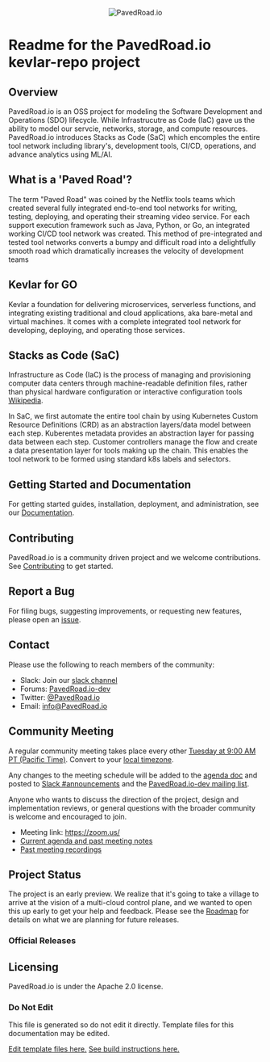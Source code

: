 
<p align="center"><img src="https://github.com/pavedroad-io/kevlar-repo/assets/images/banner.png" alt="PavedRoad.io"></p>

# Readme for the PavedRoad.io kevlar-repo project
## Overview
PavedRoad.io is an OSS project for modeling the Software Development and Operations (SDO) lifecycle.  While Infrastrucutre as Code (IaC) gave us the ability to model our servcie, networks, storage, and compute resources.  PavedRoad.io introduces Stacks as Code (SaC) which encomples the entire tool network including library's, development tools, CI/CD, operations, and advance analytics using ML/AI. 

## What is a 'Paved Road'?
The term "Paved Road" was coined by the Netflix tools teams which created several fully integrated end-to-end tool networks for writing, testing, deploying, and operating their streaming video service. For each support execution framework such as Java, Python, or Go, an integrated working CI/CD tool network was created.  This method of pre-integrated and tested tool networks converts a bumpy and difficult road into a delightfully smooth road which dramatically increases the velocity of development teams

## Kevlar for GO
Kevlar a foundation for delivering microservices, serverless functions, and integrating existing traditional and cloud applications, aka bare-metal and virtual machines.  It comes with a complete integrated tool network for developing, deploying, and operating those services. 

## Stacks as Code (SaC)
Infrastructure as Code (IaC) is the process of managing and provisioning computer data centers through machine-readable definition files, rather than physical hardware configuration or interactive configuration tools [Wikipedia](https://en.wikipedia.org/wiki/Infrastructure_as_code).

In SaC, we first automate the entire tool chain by using Kubernetes Custom Resource Definitions (CRD) as an abstraction layers/data model between each step.  Kuberentes metadata provides an abstraction layer for passing data between each step.  Customer controllers manage the flow and create a data presentation layer for tools making up the chain.  This enables the tool network to be formed using standard k8s labels and selectors.

## Getting Started and Documentation

For getting started guides, installation, deployment, and administration, see our [Documentation](https://kevlar-repo/docs/latest).

## Contributing

PavedRoad.io is a community driven project and we welcome contributions. See [Contributing](CONTRIBUTING.md) to get started.

## Report a Bug

For filing bugs, suggesting improvements, or requesting new features, please open an [issue](https://github.com/PavedRoad.io/kevlar-repo/issues).

## Contact

Please use the following to reach members of the community:

- Slack: Join our [slack channel](https://slack.PavedRoad.io)
- Forums: [PavedRoad.io-dev](https://groups.google.com/forum/#!forum/PavedRoad.io-dev)
- Twitter: [@PavedRoad.io](https://twitter.com/PavedRoad.io)
- Email: [info@PavedRoad.io](mailto:info@PavedRoad.io)

## Community Meeting

A regular community meeting takes place every other [Tuesday at 9:00 AM PT (Pacific Time)](https://zoom.us/).
Convert to your [local timezone](http://www.thetimezoneconverter.com/?t=9:00&tz=PT%20%28Pacific%20Time%29).

Any changes to the meeting schedule will be added to the [agenda doc](https://agenda.com) and posted to [Slack #announcements](https://PavedRoad.io.slack.com/messages/CEFQCGW1H/) and the [PavedRoad.io-dev mailing list](https://groups.google.com/forum/#!forum/PavedRoad.io-dev).

Anyone who wants to discuss the direction of the project, design and implementation reviews, or general questions with the broader community is welcome and encouraged to join.

* Meeting link: https://zoom.us/
* [Current agenda and past meeting notes](https://agenda.com)
* [Past meeting recordings]()

## Project Status

The project is an early preview. We realize that it's going to take a village to arrive at the vision of a multi-cloud control plane, and we wanted to open this up early to get your help and feedback. Please see the [Roadmap](ROADMAP.md) for details on what we are planning for future releases. 

### Official Releases


## Licensing

PavedRoad.io is under the Apache 2.0 license.

### Do Not Edit
This file is generated so do not edit it directly.
Template files for this documentation may be edited.

[Edit template files here.](https://github.com/pavedroad-io/kevlar-repo/blob/master/repo-templates/oss-default)
[See build instructions here.](https://github.com/pavedroad-io/kevlar-repo/blob/master/repo-templates/oss-default/README.md)
